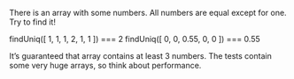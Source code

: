 There is an array with some numbers. All numbers are equal except for one.
Try to find it!

findUniq([ 1, 1, 1, 2, 1, 1 ]) === 2
findUniq([ 0, 0, 0.55, 0, 0 ]) === 0.55

It’s guaranteed that array contains at least 3 numbers.
The tests contain some very huge arrays, so think about performance.
